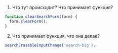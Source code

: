 1. Что тут происходит? Что принимает функция? 
```js
function clearSearchForm(form) {
  form.clearForm();
}
```

2. Что принимает функция, что она делае?
```js
searchErasableInputChange('search-big');
```
